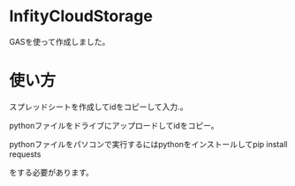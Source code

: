 # InfityCloudStorage
GASを使って作成しました。
# 使い方
スプレッドシートを作成してidをコピーして入力.。

pythonファイルをドライブにアップロードしてidをコピー。

pythonファイルをパソコンで実行するにはpythonをインストールしてpip install requests

をする必要があります。
